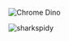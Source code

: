 ![Chrome Dino](https://media.giphy.com/media/mCRJDo24UvJMA/giphy.gif](https://storage.googleapis.com/gweb-uniblog-publish-prod/original_images/Dino_non-birthday_version.gif))
<p align="left"> <img src="https://komarev.com/ghpvc/?username=sharkspidy&label=Profile%20views&color=0e75b6&style=flat" alt="sharkspidy" /> </p>
